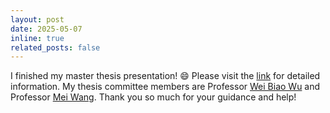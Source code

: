 ```yaml
---
layout: post
date: 2025-05-07 
inline: true
related_posts: false
---
```


I finished my master thesis presentation!  :smile: Please visit the [link](https://stat.uchicago.edu/events/event/4310/?past=y) for detailed information. My thesis committee members are Professor [Wei Biao Wu](https://stat.uchicago.edu/people/profile/wei-biao-wu/) and Professor [Mei Wang](https://stat.uchicago.edu/people/profile/mei-wang/). Thank you so much for your guidance and help!

